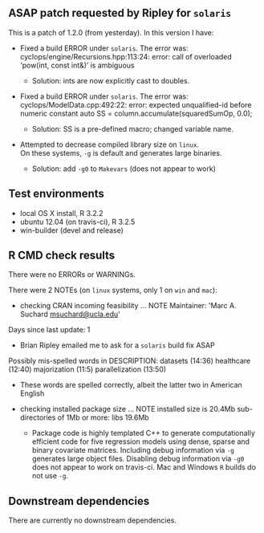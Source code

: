## ASAP patch requested by Ripley for `solaris`
This is a patch of 1.2.0 (from yesterday). In this version I have:

* Fixed a build ERROR under `solaris`.  The error was:
    cyclops/engine/Recursions.hpp:113:24: error: call of overloaded ‘pow(int, const int&)’ is ambiguous
  - Solution: ints are now explicitly cast to doubles.

* Fixed a build ERROR under `solaris`.  The error was:
    cyclops/ModelData.cpp:492:22: error: expected unqualified-id before numeric constant auto SS = column.accumulate(squaredSumOp, 0.0);
  - Solution: SS is a pre-defined macro; changed variable name.

* Attempted to decrease compiled library size on `linux`.  
  On these systems, `-g` is default and generates large binaries.
  - Solution: add `-g0` to `Makevars` (does not appear to work)

## Test environments
* local OS X install, R 3.2.2
* ubuntu 12.04 (on travis-ci), R 3.2.5
* win-builder (devel and release)

## R CMD check results
There were no ERRORs or WARNINGs.

There were 2 NOTEs (on `linux` systems, only 1 on `win` and `mac`):

* checking CRAN incoming feasibility ... NOTE
Maintainer: 'Marc A. Suchard <msuchard@ucla.edu>'

Days since last update: 1

 - Brian Ripley emailed me to ask for a `solaris` build fix ASAP

Possibly mis-spelled words in DESCRIPTION:
  datasets (14:36)
  healthcare (12:40)
  majorization (11:5)
  parallelization (13:50)
  
  - These words are spelled correctly, albeit the latter two in American English 

* checking installed package size ... NOTE
  installed size is 20.4Mb
  sub-directories of 1Mb or more:
    libs  19.6Mb
    
  - Package code is highly templated C++ to generate computationally efficient code for five regression models using dense, sparse and binary covariate matrices.  Including debug information via `-g` generates large object files.  Disabling debug information via `-g0` does not appear to work on travis-ci.  Mac and Windows `R` builds do not use `-g`.

## Downstream dependencies
There are currently no downstream dependencies.
